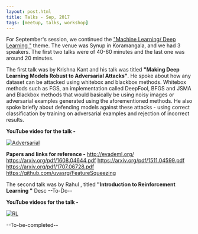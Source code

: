```yaml
---
layout: post.html
title: Talks - Sep, 2017
tags: [meetup, talks, workshop]
---
```


For September's session, we continued the ["Machine Learning/ Deep Learning "](https://www.meetup.com/BangPypers/events/242065713/) theme. The venue was Synup in Koramangala, and we had 3 speakers. The first two talks were of 40-60 minutes and the last one was around 20 minutes. 

The first talk was by Krishna Kant and his talk was titled **"Making Deep Learning Models Robust to Adversarial Attacks"**. He spoke about how any dataset can be attacked using whitebox and blackbox methods. Whitebox methods such as FGS, an implementation called DeepFool, BFGS and JSMA and Blackbox methods that would basically be using noisy images or adversarial examples generated using the aforementioned methods. He also spoke briefly about defending models against these attacks - using correct classification by training on adversarial examples and rejection of incorrect results.

**YouTube video for the talk -** 

[![Adversarial](http://img.youtube.com/vi/XFEN2zzUSvY/3.jpg)](https://goo.gl/o5oogx)

**Papers and links for reference -**
http://evademl.org/
https://arxiv.org/pdf/1608.04644.pdf
https://arxiv.org/pdf/1511.04599.pdf
https://arxiv.org/pdf/1707.06728.pdf
https://github.com/uvasrg/FeatureSqueezing

The second talk was by Rahul , titled **"Introduction to Reinforcement Learning "**
Desc --To-Do--

**YouTube videos for the talk -** 

[![RL](http://img.youtube.com/vi/BcrRethwPjA/1.jpg)](https://www.youtube.com/watch?v=BcrRethwPjA)

--To-be-completed--
